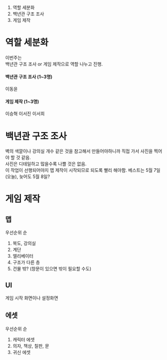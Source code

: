 1. 역할 세분화
2. 백년관 구조 조사
3. 게임 제작

# 역할 세분화
이번주는   
백년관 구조 조사 or 게임 제작으로 역할 나누고 진행.
#### 백년관 구조 조사 (1~3명)
이동윤

#### 게임 제작 (1~3명)
이승혁
이서진
이서희

# 백년관 구조 조사
벽의 색깔이나 강의실 개수 같은 것을 참고해서 만들어야하니까
직접 가서 사진을 찍어야 할 것 같음.   
사진은 디테일하고 많을수록 나쁠 것은 없음.   
이 작업이 선행되어야지 맵 제작이 시작되므로 되도록 빨리 해야함. 베스트는 5월 7일(오늘), 늦어도 5월 8일?


# 게임 제작

## 맵
우선순위 순
1. 복도, 강의실
2. 계단
3. 엘리베이터
4. 구조가 다른 층
5. 건물 밖? (창문이 있으면 밖이 필요할 수도)

## UI
게임 시작 화면이나 설정화면

## 에셋
우선순위 순
1. 캐릭터 에셋
2. 의자, 책상, 칠판, 문
3. 귀신 에셋
